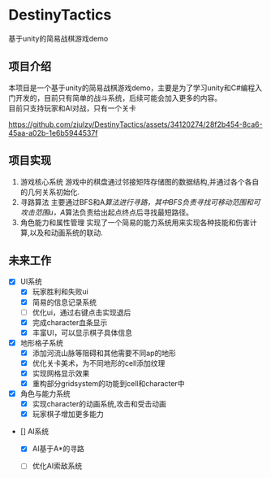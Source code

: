 # DestinyTactics
基于unity的简易战棋游戏demo
## 项目介绍
本项目是一个基于unity的简易战棋游戏demo，主要是为了学习unity和C#编程入门开发的，目前只有简单的战斗系统，后续可能会加入更多的内容。  
目前只支持玩家和AI对战，只有一个关卡  

[//]: # (![]&#40;image.jpg&#41;)
[//]: # (<iframe height=498 width=510 src="./video.mkv">  )
https://github.com/zjulzy/DestinyTactics/assets/34120274/28f2b454-8ca6-45aa-a02b-1e6b5944537f

## 项目实现
1. 游戏核心系统
游戏中的棋盘通过邻接矩阵存储图的数据结构,并通过各个各自的几何关系初始化.
2. 寻路算法
主要通过BFS和A*算法进行寻路，其中BFS负责寻找可移动范围和可攻击范围u，A*算法负责给出起点终点后寻找最短路径。 
3. 角色能力和属性管理
实现了一个简易的能力系统用来实现各种技能和伤害计算,以及和动画系统的联动.  

## 未来工作

* [x] UI系统
  * [x] 玩家胜利和失败ui
  * [x] 简易的信息记录系统
  * [ ] 优化ui，通过右键点击实现退后
  * [x] 完成character血条显示
  * [x] 丰富UI，可以显示棋子具体信息
  
* [x] 地形格子系统
  * [x] 添加河流山脉等阻碍和其他需要不同ap的地形
  * [x] 优化关卡美术，为不同地形的cell添加纹理
  * [x] 实现网格显示效果
  * [x] 重构部分gridsystem的功能到cell和character中
  
* [x] 角色与能力系统
  * [x] 实现character的动画系统,攻击和受击动画
  * [x] 玩家棋子增加更多能力

* [] AI系统
  * [x] AI基于A*的寻路
  * [ ] 优化AI索敌系统



